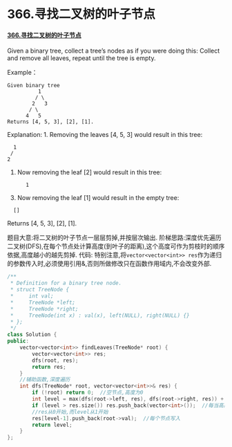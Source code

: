 # 366.寻找二叉树的叶子节点

#### [366.寻找二叉树的叶子节点](https://leetcode-cn.com/problems/find-leaves-of-binary-tree/)

Given a binary tree, collect a tree’s nodes as if you were doing this: Collect and remove all leaves, repeat until the tree is empty.

Example：

```text
Given binary tree 
          1
         / \
        2   3
       / \     
      4   5    
Returns [4, 5, 3], [2], [1].
```

Explanation: 1. Removing the leaves \[4, 5, 3\] would result in this tree:

```text
  1
 / 
2          
```

1. Now removing the leaf \[2\] would result in this tree:

```text
      1          
```

3. Now removing the leaf \[1\] would result in the empty tree:

```text
  []         
```

Returns \[4, 5, 3\], \[2\], \[1\].

题目大意:将二叉树的叶子节点一层层剪掉,并按层次输出. 阶梯思路:深度优先遍历二叉树\(DFS\),在每个节点处计算高度\(到叶子的距离\),这个高度可作为剪枝时的顺序依据,高度越小的越先剪掉. 代码: 特别注意,将`vector<vector<int>> res`作为递归的参数传入时,必须使用引用&,否则所做修改只在函数作用域内,不会改变外部.

```cpp
/**
 * Definition for a binary tree node.
 * struct TreeNode {
 *     int val;
 *     TreeNode *left;
 *     TreeNode *right;
 *     TreeNode(int x) : val(x), left(NULL), right(NULL) {}
 * };
 */
class Solution {
public:
    vector<vector<int>> findLeaves(TreeNode* root) {
        vector<vector<int>> res;
        dfs(root, res);
        return res;
    }
    //辅助函数,深度遍历
    int dfs(TreeNode* root, vector<vector<int>>& res) {
        if (!root) return 0;  //空节点,高度为0
        int level = max(dfs(root->left, res), dfs(root->right, res)) + 1;  //每个节点高度为子树的最大高度+1,递归求
        if (level > res.size()) res.push_back(vector<int>());  //每当高度超过res长度时,res扩张
        //res从0开始,而level从1开始
        res[level-1].push_back(root->val);  //每个节点写入
        return level;
    }
};
```

